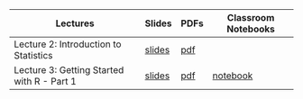 | Lectures | Slides | PDFs | Classroom Notebooks |
| - | - | - | - |
| Lecture 2: Introduction to Statistics | [slides](https://ahmedmoustafa.github.io/data-science-i/lectures/lecture02_introduction_to_statistics.html)        | [pdf](../pdf/lecture02_introduction_to_statistics.pdf)   |                    |
| Lecture 3: Getting Started with R - Part 1 | [slides](https://ahmedmoustafa.github.io/data-science-i/lectures/lecture03_getting_started_with_R_part1.html) | [pdf](../pdf/lecture03_getting_started_with_R_part1.pdf) | [notebook](https://colab.research.google.com/drive/18am_tYKG0KxNmLLfTXnUCUpX3rJwUUk4?usp=sharing) |

